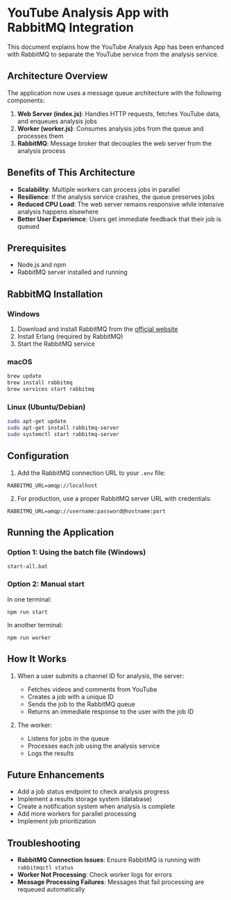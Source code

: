 # YouTube Analysis App with RabbitMQ Integration

This document explains how the YouTube Analysis App has been enhanced with RabbitMQ to separate the YouTube service from the analysis service.

## Architecture Overview

The application now uses a message queue architecture with the following components:

1. **Web Server (index.js)**: Handles HTTP requests, fetches YouTube data, and enqueues analysis jobs
2. **Worker (worker.js)**: Consumes analysis jobs from the queue and processes them
3. **RabbitMQ**: Message broker that decouples the web server from the analysis process

## Benefits of This Architecture

- **Scalability**: Multiple workers can process jobs in parallel
- **Resilience**: If the analysis service crashes, the queue preserves jobs
- **Reduced CPU Load**: The web server remains responsive while intensive analysis happens elsewhere
- **Better User Experience**: Users get immediate feedback that their job is queued

## Prerequisites

- Node.js and npm
- RabbitMQ server installed and running

## RabbitMQ Installation

### Windows
1. Download and install RabbitMQ from the [official website](https://www.rabbitmq.com/download.html)
2. Install Erlang (required by RabbitMQ)
3. Start the RabbitMQ service

### macOS
```bash
brew update
brew install rabbitmq
brew services start rabbitmq
```

### Linux (Ubuntu/Debian)
```bash
sudo apt-get update
sudo apt-get install rabbitmq-server
sudo systemctl start rabbitmq-server
```

## Configuration

1. Add the RabbitMQ connection URL to your `.env` file:
```
RABBITMQ_URL=amqp://localhost
```

2. For production, use a proper RabbitMQ server URL with credentials:
```
RABBITMQ_URL=amqp://username:password@hostname:port
```

## Running the Application

### Option 1: Using the batch file (Windows)
```
start-all.bat
```

### Option 2: Manual start
In one terminal:
```
npm run start
```

In another terminal:
```
npm run worker
```

## How It Works

1. When a user submits a channel ID for analysis, the server:
   - Fetches videos and comments from YouTube
   - Creates a job with a unique ID
   - Sends the job to the RabbitMQ queue
   - Returns an immediate response to the user with the job ID

2. The worker:
   - Listens for jobs in the queue
   - Processes each job using the analysis service
   - Logs the results

## Future Enhancements

- Add a job status endpoint to check analysis progress
- Implement a results storage system (database)
- Create a notification system when analysis is complete
- Add more workers for parallel processing
- Implement job prioritization

## Troubleshooting

- **RabbitMQ Connection Issues**: Ensure RabbitMQ is running with `rabbitmqctl status`
- **Worker Not Processing**: Check worker logs for errors
- **Message Processing Failures**: Messages that fail processing are requeued automatically 